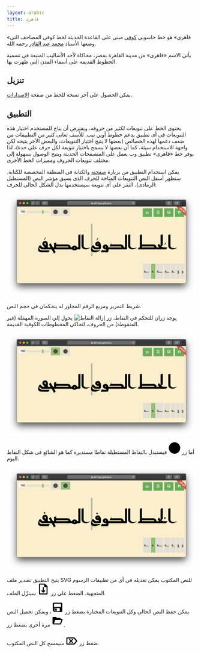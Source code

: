 ```yaml
---
layout: arabic
title: قاهری
---
```


«قاهری» هو خط حاسوبی [كوفی][1] مبنی على القاعدة الحدیثة لخط كوفی المصاحف التی
وضعها الأستاذ [محمد عبد القادر][2] رحمه الله.

یأتى الاسم «قاهری» من مدینة القاهرة بمصر، محاكاة لأحد الأسالیب المتبعة فی تسمیة
الخطوط القدیمة على أسماء المدن التی ظهرت بها.

تنزیل
-----

یمكن الحصول على آخر نسخة للخط من صفحة [الإصدارات][3].

التطبیق
-------

یحتوی الخط على تنویعات لكثیر من حروفه، ویفترض أن یتاح للمستخدم اختیار هذه
التنویعات فی أی تطبیق یدعم خطوط أوبن تیب. للأسف تعانی كثیر من التطبیقات من ضعف
دعمها لهذه الخصائص (بعضها لا یتیح اختیار التنویعات، والبعض الآخر یتیحه لكن
واجهة الاستخدام سیئة، كما أن بعضها لا یسمح باختیار تنویعة لكل حرف على حدة)، لذا
یوفر خط «قاهری» تطبیق وب یعمل على المتصفحات الحدیثة ویتیح الوصول بسهولة إلى
مختلف تنویعات الحروف وممیزات الخط الأخرى.

یمكن استخدام التطبیق من بزیارة [صفحته][4] والكتابة فی المنطقة المخصصة للكتابة.
ستظهر أسفل النص التنویعات المتاحة للحرف الذی یسبق مؤشر النص (المستطیل الرمادی).
النقر على أی تنویعة سیستخدمها بدل الشكل الحالی للحرف:

![لقطة شاشة للتطبیق فی الوضع المبدئی](assets/images/screenshot.png)

شریط التمریر ومربع الرقم المجاور له یتحكمان فی حجم النص.

یوجد زران للتحكم فی النقاط، زر ![إزالة
النقاط](app/assets/images/remove-dots.svg) یحول إلى الصورة المهمَلة (غیر
المنقوطة) من الحروف، لتحاكی المخطوطات الكوفیة القدیمة.

![لقطة شاشة للتطبیق بدون نقاط](assets/images/screenshot-dotless.png)

أما زر ![النقاط المستدیرة](app/assets/images/round-dots.svg) فیستبدل بالنقاط
المستطیلة نقاطا مستدیرة كما هو الشائع فی شكل النقاط الیوم.

![لقطة شاشة للتطبیق بنقاط مستدیرة](assets/images/screenshot-rounded-dots.png)

یتیح التطبیق تصدیر ملف SVG للنص المكتوب یمكن تعدیله فی أی من تطبیقات الرسوم
المتجهیة. الضغط على زر ![التصدیر](app/assets/images/export.svg) سینزّل الملف.

یمكن حفظ النص الحالی وكل التنویعات المختارة بضغط زر
![الحفظ](app/assets/images/save.svg)، ویمكن تحمیل النص مرة أخرى بضغط زر
![الفتح](app/assets/images/open.svg).

ضغط زر ![المسح](app/assets/images/clear.svg) سیمسح كل النص المكتوب.

[1]: https://ar.wikipedia.org/wiki/خط_كوفي
[2]: https://ar.wikipedia.org/wiki/محمد_عبد_القادر_عبد_الله_(خطاط)
[3]: https://github.com/alif-type/qahiri/releases/latest
[4]: https://alif-type.github.io/qahiri/app/

